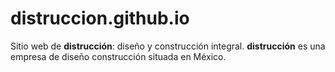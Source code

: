 # distruccion.github.io
Sitio web de **distrucción**: diseño y construcción integral. **distrucción** es una empresa de diseño construcción situada en México.
